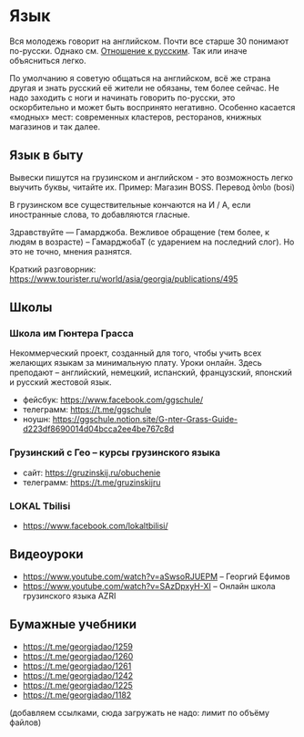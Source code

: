 # Язык

Вся молодежь говорит на английском. Почти все старше 30 понимают по-русски. Однако см. [Отношение к русским](/attitude). Так или иначе объясниться легко.

По умолчанию я советую общаться на английском, всё же страна другая и знать русский её жители не обязаны, тем более сейчас. Не надо заходить с ноги и начинать говорить по-русски, это оскорбительно и может быть воспринято негативно. Особенно касается «модных» мест: современных кластеров, ресторанов, книжных магазинов и так далее.

## Язык в быту
Вывески пишутся на грузинском и английском - это возможность легко выучить буквы, читайте их. Пример: Магазин BOSS. Перевод ბოსი (bosi)

В грузинском все существительные кончаются на И / А, если иностранные слова, то добавляются гласные.

Здравствуйте — Гамарджоба. Вежливое обращение (тем более, к людям в возрасте) – ГамарджобаТ (с ударением на последний слог). Но это не точно, мнения разнятся.

Краткий разговорник: https://www.tourister.ru/world/asia/georgia/publications/495

## Школы
### Школа им Гюнтера Грасса
Некоммерческий проект, созданный для того, чтобы учить всех желающих языкам за минимальную плату. Уроки онлайн. Здесь преподают – английский, немецкий, испанский, французский, японский и русский жестовой язык. 
 * фейсбук: https://www.facebook.com/ggschule/
 * телеграмм: https://t.me/ggschule 
 * ноушн: https://ggschule.notion.site/G-nter-Grass-Guide-d223df8690014d04bcca2ee4be767c8d 

### Грузинский с Гео – курсы грузинского языка
 * сайт: https://gruzinskij.ru/obuchenie 
 * телеграмм: https://t.me/gruzinskijru 

### LOKAL Tbilisi
 * https://www.facebook.com/lokaltbilisi/

## Видеоуроки
 * https://www.youtube.com/watch?v=aSwsoRJUEPM – Георгий Ефимов
 * https://www.youtube.com/watch?v=SAzDpxyH-XI – Онлайн школа грузинского языка AZRI

## Бумажные учебники
* https://t.me/georgiadao/1259
* https://t.me/georgiadao/1260
* https://t.me/georgiadao/1261
* https://t.me/georgiadao/1242
* https://t.me/georgiadao/1225
* https://t.me/georgiadao/1182

(добавляем ссылками, cюда загружать не надо: лимит по объёму файлов)
